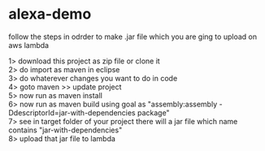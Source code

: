 # alexa-demo

follow the steps in odrder to make .jar file which you are ging to upload on aws lambda

1> download this project as zip file or clone it<br>
2> do import as maven in eclipse<br>
3> do whaterever changes you want to do in code<br>
4> goto maven >> update project<br>
5> now run as maven install<br>
6> now run as maven build using goal as "assembly:assembly -DdescriptorId=jar-with-dependencies package"<br>
7> see in target folder of your project there will a jar file which name contains "jar-with-dependencies"<br>
8> upload that jar file to lambda<br>
